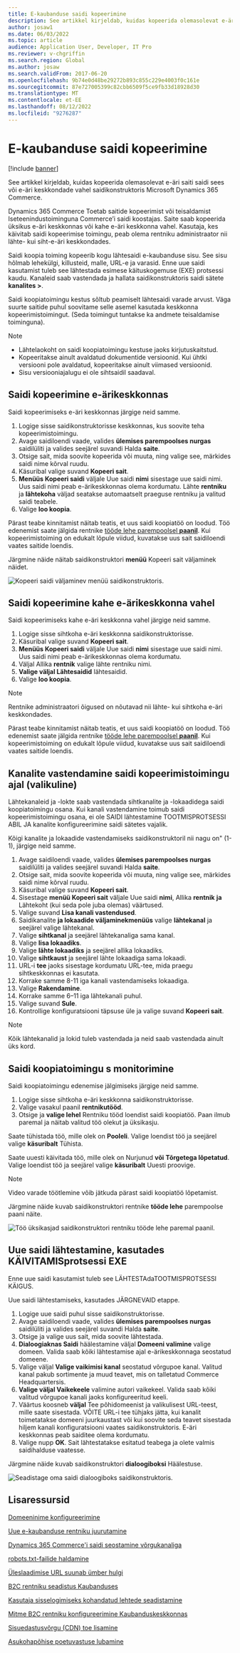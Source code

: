 ```yaml
---
title: E-kaubanduse saidi kopeerimine
description: See artikkel kirjeldab, kuidas kopeerida olemasolevat e-äri saiti saidi sees või e-äri keskkondade vahel saidikonstruktoris Microsoft Dynamics 365 Commerce.
author: josaw1
ms.date: 06/03/2022
ms.topic: article
audience: Application User, Developer, IT Pro
ms.reviewer: v-chgriffin
ms.search.region: Global
ms.author: josaw
ms.search.validFrom: 2017-06-20
ms.openlocfilehash: 9b74e0d48be29272b893c855c229e4003f0c161e
ms.sourcegitcommit: 87e727005399c82cbb6509f5ce9fb33d18928d30
ms.translationtype: MT
ms.contentlocale: et-EE
ms.lasthandoff: 08/12/2022
ms.locfileid: "9276287"
---
```

# <a name="copy-an-e-commerce-site"></a>E-kaubanduse saidi kopeerimine

[!include [banner](../includes/banner.md)]

See artikkel kirjeldab, kuidas kopeerida olemasolevat e-äri saiti saidi sees või e-äri keskkondade vahel saidikonstruktoris Microsoft Dynamics 365 Commerce.

Dynamics 365 Commerce Toetab saitide kopeerimist või teisaldamist Iseteenindustoiminguna Commerce’i saidi koostajas. Saite saab kopeerida üksikus e-äri keskkonnas või kahe e-äri keskkonna vahel. Kasutaja, kes käivitab saidi kopeerimise toimingu, peab olema rentniku administraator nii lähte- kui siht-e-äri keskkondades.

Saidi koopia toiming kopeerib kogu lähtesaidi e-kaubanduse sisu. See sisu hõlmab lehekülgi, killusteid, malle, URL-e ja varasid. Enne uue saidi kasutamist tuleb see lähtestada esimese käituskogemuse (EXE) protsessi kaudu. Kanaleid saab vastendada ja hallata saidikonstruktoris saidi sätete **kanalites \>**.

Saidi koopiatoimingu kestus sõltub peamiselt lähtesaidi varade arvust. Väga suurte saitide puhul soovitame selle asemel kasutada keskkonna kopeerimistoimingut. (Seda toimingut tuntakse ka andmete teisaldamise toiminguna).

> [!NOTE]
> - Lähtelaokoht on saidi koopiatoimingu kestuse jaoks kirjutuskaitstud.
> - Kopeeritakse ainult avaldatud dokumentide versioonid. Kui ühtki versiooni pole avaldatud, kopeeritakse ainult viimased versioonid.
> - Sisu versiooniajalugu ei ole sihtsaidil saadaval.

## <a name="copy-a-site-within-an-e-commerce-environment"></a>Saidi kopeerimine e-ärikeskkonnas

Saidi kopeerimiseks e-äri keskkonnas järgige neid samme.

1. Logige sisse saidikonstruktorisse keskkonnas, kus soovite teha kopeerimistoimingu.
1. Avage saidiloendi vaade, valides **ülemises parempoolses nurgas** saidilüliti ja valides seejärel suvandi Halda **saite**.
1. Otsige sait, mida soovite kopeerida või muuta, ning valige see, märkides saidi nime kõrval ruudu.
1. Käsuribal valige suvand **Kopeeri sait**.
1. **Menüüs Kopeeri saidi** väljale Uue saidi **nimi** sisestage uue saidi nimi. Uus saidi nimi peab e-ärikeskkonnas olema kordumatu. Lähte **rentniku** ja **lähtekoha** väljad seatakse automaatselt praeguse rentniku ja valitud saidi teabele.
1. Valige **loo koopia**.

Pärast teabe kinnitamist näitab teatis, et uus saidi koopiatöö on loodud. Töö edenemist saate jälgida rentnike [tööde lehe parempoolsel **paanil**](#monitor-the-site-copy-operation). Kui kopeerimistoiming on edukalt lõpule viidud, kuvatakse uus sait saidiloendi vaates saitide loendis.

Järgmine näide näitab saidikonstruktori **menüü** Kopeeri sait väljaminek näidet.

![Kopeeri saidi väljaminev menüü saidikonstruktoris.](media/site-copy_1.png)

## <a name="copy-a-site-between-two-e-commerce-environments"></a>Saidi kopeerimine kahe e-ärikeskkonna vahel

Saidi kopeerimiseks kahe e-äri keskkonna vahel järgige neid samme.

1. Logige sisse sihtkoha e-äri keskkonna saidikonstruktorisse.
1. Käsuribal valige suvand **Kopeeri sait**.
1. **Menüüs Kopeeri saidi** väljale Uue saidi **nimi** sisestage uue saidi nimi. Uus saidi nimi peab e-ärikeskkonnas olema kordumatu.
1. Väljal Allika **rentnik** valige lähte rentniku nimi.
1. **Valige väljal Lähtesaidid** lähtesaidid.
1. Valige **loo koopia**.

> [!NOTE]
> Rentnike administraatori õigused on nõutavad nii lähte- kui sihtkoha e-äri keskkondades.

Pärast teabe kinnitamist näitab teatis, et uus saidi koopiatöö on loodud. Töö edenemist saate jälgida rentnike [tööde lehe parempoolsel **paanil**](#monitor-the-site-copy-operation). Kui kopeerimistoiming on edukalt lõpule viidud, kuvatakse uus sait saidiloendi vaates saitide loendis.

## <a name="map-channels-during-the-site-copy-operation-optional"></a>Kanalite vastendamine saidi kopeerimistoimingu ajal (valikuline)

Lähtekanaleid ja -lokte saab vastendada sihtkanalite ja -lokaadidega saidi koopiatoimingu osana. Kui kanali vastendamine toimub saidi kopeerimistoimingu osana, ei ole SAIDI lähtestamine TOOTMISPROTSESSI ABIL JA kanalite konfigureerimine saidi sätetes vajalik. 

Kõigi kanalite ja lokaadide vastendamiseks saidikonstruktoril nii nagu on" (1-1), järgige neid samme.

1. Avage saidiloendi vaade, valides **ülemises parempoolses nurgas** saidilüliti ja valides seejärel suvandi Halda **saite**.
1. Otsige sait, mida soovite kopeerida või muuta, ning valige see, märkides saidi nime kõrval ruudu.
1. Käsuribal valige suvand **Kopeeri sait**.
1. Sisestage **menüü Kopeeri sait** väljale Uue saidi **nimi**, Allika **rentnik** **ja** Lähtekoht (kui seda pole juba olemas) väärtused.
1. Valige suvand **Lisa kanali vastendused**.
1. Saidikanalite **ja lokaadide väljaminekmenüüs** valige **lähtekanal** ja seejärel valige lähtekanal.  
1. Valige **sihtkanal** ja seejärel lähtekanaliga sama kanal. 
1. Valige **lisa lokaadiks**.
1. Valige **lähte lokaadiks** ja seejärel allika lokaadiks.
1. Valige **sihtkaust** ja seejärel lähte lokaadiga sama lokaadi. 
1. URL-i **tee** jaoks sisestage kordumatu URL-tee, mida praegu sihtkeskkonnas ei kasutata.
1. Korrake samme 8-11 iga kanali vastendamiseks lokaadiga.
1. Valige **Rakendamine**.
1. Korrake samme 6–11 iga lähtekanali puhul.
1. Valige suvand **Sule**.
1. Kontrollige konfiguratsiooni täpsuse üle ja valige suvand **Kopeeri sait**.

> [!NOTE]
> Kõik lähtekanalid ja lokid tuleb vastendada ja neid saab vastendada ainult üks kord.

## <a name="monitor-the-site-copy-operation"></a>Saidi koopiatoimingu s monitorimine

Saidi koopiatoimingu edenemise jälgimiseks järgige neid samme.

1. Logige sisse sihtkoha e-äri keskkonna saidikonstruktorisse.
1. Valige vasakul paanil **rentnikutööd**.
1. Otsige ja **valige lehel** Rentniku tööd loendist saidi koopiatöö. Paan ilmub paremal ja näitab valitud töö olekut ja üksikasju.

Saate tühistada töö, mille olek on **Pooleli**. Valige loendist töö ja seejärel valige **käsuribalt** Tühista.

Saate uuesti käivitada töö, mille olek on Nurjunud **või** **Tõrgetega lõpetatud**. Valige loendist töö ja seejärel valige **käsuribalt** Uuesti proovige.

> [!NOTE]
> Video varade töötlemine võib jätkuda pärast saidi koopiatöö lõpetamist.

Järgmine näide kuvab saidikonstruktori rentnike **tööde lehe** parempoolse paani näite.

![Töö üksikasjad saidikonstruktori rentniku tööde lehe paremal paanil.](media/site-copy_2.png)

## <a name="initialize-a-new-site-by-using-the-fre-process"></a>Uue saidi lähtestamine, kasutades KÄIVITAMISprotsessi EXE

Enne uue saidi kasutamist tuleb see LÄHTESTAdaTOOTMISPROTSESSI KÄIGUS.

Uue saidi lähtestamiseks, kasutades JÄRGNEVAID etappe.

1. Logige uue saidi puhul sisse saidikonstruktorisse.
1. Avage saidiloendi vaade, valides **ülemises parempoolses nurgas** saidilüliti ja valides seejärel suvandi Halda **saite**.
1. Otsige ja valige uus sait, mida soovite lähtestada.
1. **Dialoogiaknas Saidi** häälestamine väljal **Domeeni valimine** valige domeen. Valida saab kõiki lähtestamise ajal e-ärikeskkonnaga seostatud domeene.
1. Valige väljal **Valige vaikimisi kanal** seostatud võrgupoe kanal. Valitud kanal pakub sortimente ja muud teavet, mis on talletatud Commerce Headquartersis.
1. **Valige väljal Vaikekeele** valimine autori vaikekeel. Valida saab kõiki valitud võrgupoe kanali jaoks konfigureeritud keeli.
1. Väärtus koosneb **väljal** Tee põhidomeenist ja valikulisest URL-teest, mille saate sisestada. VÕITE URL-i tee tühjaks jätta, kui kanalit toimetatakse domeeni juurkaustast või kui soovite seda teavet sisestada hiljem kanali konfiguratsiooni vaates saidikonstruktoris. E-äri keskkonnas peab saiditee olema kordumatu.
1. Valige nupp **OK**. Sait lähtestatakse esitatud teabega ja olete valmis saidihalduse vaatesse.

Järgmine näide kuvab saidikonstruktori **dialoogiboksi** Häälestuse.

![Seadistage oma saidi dialoogiboks saidikonstruktoris.](media/site-copy_3.png)

## <a name="additional-resources"></a>Lisaressursid

[Domeeninime konfigureerimine](configure-your-domain-name.md)

[Uue e-kaubanduse rentniku juurutamine](deploy-ecommerce-site.md)

[Dynamics 365 Commerce'i saidi seostamine võrgukanaliga](associate-site-online-store.md)

[robots.txt-failide haldamine](manage-robots-txt-files.md)

[Üleslaadimise URL suunab ümber hulgi](upload-bulk-redirects.md)

[B2C rentniku seadistus Kaubanduses](set-up-b2c-tenant.md)

[Kasutaja sisselogimiseks kohandatud lehtede seadistamine](custom-pages-user-logins.md)

[Mitme B2C rentniku konfigureerimine Kaubanduskeskkonnas](configure-multi-b2c-tenants.md)

[Sisuedastusvõrgu (CDN) toe lisamine](add-cdn-support.md)

[Asukohapõhise poetuvastuse lubamine](enable-store-detection.md)
